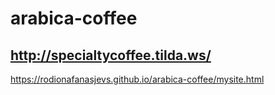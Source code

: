 # arabica-coffee
 http://specialtycoffee.tilda.ws/
 ---
 https://rodionafanasjevs.github.io/arabica-coffee/mysite.html
